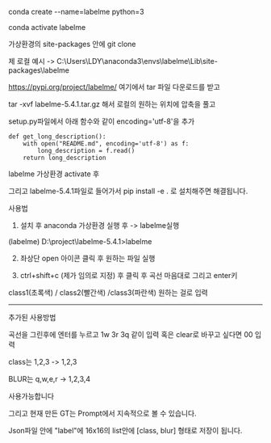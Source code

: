 conda create --name=labelme python=3

conda activate labelme

가상환경의 site-packages 안에 git clone

제 로컬 예시   ->     C:\Users\LDY\anaconda3\envs\labelme\Lib\site-packages\labelme

https://pypi.org/project/labelme/ 여기에서 tar 파일 다운로드를 받고 

tar -xvf labelme-5.4.1.tar.gz 해서 로컬의 원하는 위치에 압축을 풀고

setup.py파일에서 아래 함수와 같이 encoding='utf-8'을 추가

```
def get_long_description():
    with open("README.md", encoding='utf-8') as f:
        long_description = f.read()
    return long_description
```

labelme 가상환경 activate 후

그리고 labelme-5.4.1파일로 들어가서 pip install -e . 로 설치해주면 해결됩니다.





사용법

1. 설치 후 anaconda 가상환경 실행 후 ->  labelme실행

  (labelme) D:\project\labelme-5.4.1>labelme

2. 좌상단 open 아이콘 클릭 후 원하는 파일 실행 

3. ctrl+shift+c (제가 임의로 지정) 후 클릭 후 곡선 마음대로 그리고 enter키

  class1(초록색) / class2(빨간색) /class3(파란색) 원하는 걸로 입력


____________________________________________________________________________________________
추가된 사용방법

곡선을 그린후에 엔터를 누르고 1w 3r 3q 같이 입력 혹은 clear로 바꾸고 싶다면 00 입력

class는 1,2,3 -> 1,2,3

BLUR는 q,w,e,r -> 1,2,3,4

사용가능합니다

그리고 현재 만든 GT는 Prompt에서 지속적으로 볼 수 있습니다.

Json파일 안에 "label"에 16x16의 list안에 [class, blur] 형태로 저장이 됩니다.
